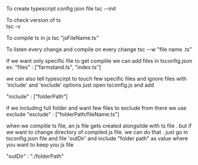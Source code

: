 
To create typescript config json file 
  tsc --init


To check version of ts   
  tsc -v


To compile ts in js
  tsc "jsFileName.ts"


To listen every change and compile on every change 
  tsc --w  "file name .ts"


If we want only specific file to get complile 
we can add files in tsconfig.json 
ex:
  "files" : ["farmstand.ts", "index.ts"]


we can also tell typescirpt to touch few specific files and ignore files with 'include' and 'exclude' options
just open tsconfig.js and add 

  "include" : ["folderPath"]

if we including full folder and want few files to exclude from there we use exclude
  "exclude" : ["folderPath/fileName.ts"]



when we complile ts file, an js file gets created alongsilde with ts file . but if we want to change directory of compiled js file. we can do that . just go in tsconfig.json file and file 'outDir' and include "folder path" as value where you want to keep you js file

  "outDir" : "./folderPath"
 



